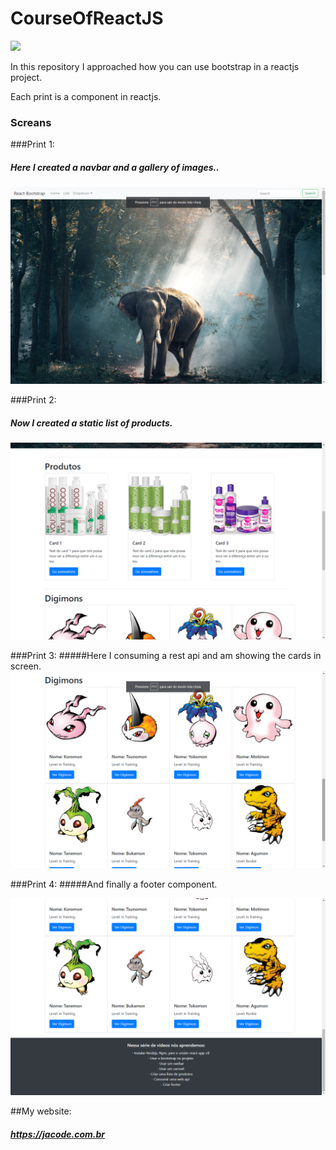 # CourseOfReactJS

![](https://lh3.googleusercontent.com/a-/AAuE7mBJIVJE8a3rkWTnNtJwgXnhE9SvyyFvAaD578QrRQ=s120-p-rw-no)


 In this repository I approached how you can use bootstrap in a reactjs project.
 
Each print is a component in reactjs.


### Screans

###Print 1:
##### Here I created a navbar and a gallery of images..

![](https://raw.githubusercontent.com/danieldeandradelopes/CourseOfReactJS/master/prints/1.png)




###Print 2:
##### Now I created a static list of products.

![](https://raw.githubusercontent.com/danieldeandradelopes/CourseOfReactJS/master/prints/2.png)


###Print 3:
#####Here I consuming a rest api and am showing the cards in screen.
![](https://raw.githubusercontent.com/danieldeandradelopes/CourseOfReactJS/master/prints/3.png)




###Print 4:
#####And finally a footer component.

![](https://raw.githubusercontent.com/danieldeandradelopes/CourseOfReactJS/master/prints/4.png)


##My website:
##### https://jacode.com.br

